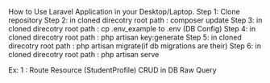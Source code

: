 How to Use Laravel Application in your Desktop/Laptop.
Step 1: Clone repository
Step 2: in cloned direcotry root path : composer update
Step 3: in cloned direcotry root path : cp .env_example to .env (DB Config)
Step 4: in cloned direcotry root path : php artisan key:generate
Step 5: in cloned direcotry root path : php artisan migrate(if db migrations are their)
Step 6: in cloned direcotry root path : php artisan serve


Ex: 1 : Route Resource (StudentProfile) CRUD in DB Raw Query



